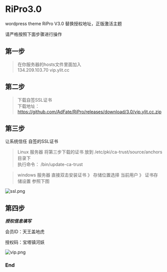 

# RiPro3.0
wordpress  theme RiPro V3.0 
 替换授权地址，正版激活主题 


请严格按照下面步骤进行操作
 
## 第一步

> 在你服务器的hosts文件里面加入  
    134.209.103.70 vip.ylit.cc

## 第二步

> 下载自签SSL证书  
  下载地址：https://github.com/AdFate/RiPro/releases/download/3.0/vip.ylit.cc.zip
## 第三步

让系统信任 自签的SSL证书

> Linux 服务器
  将第三步下载的证书 放到 /etc/pki/ca-trust/source/anchors 目录下   
    执行命令：  /bin/update-ca-trust
  
  
  
  > windows 服务器
  直接双击安装证书 》 存储位置选择 当前用户 》 证书存储设置 参照下图  
  
![ssl.png](https://i.loli.net/2019/08/07/pbExnPU9uqkYOrs.png)

## 第四步

***授权信息填写***

会员ID：天王盖地虎


授权码：宝塔镇河妖



![vip.png](https://i.loli.net/2019/08/07/Ye673OcrUBxd45y.png)


### End

